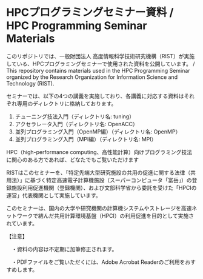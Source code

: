 # HPCプログラミングセミナー資料 / HPC Programming Seminar Materials
このリポジトリでは、一般財団法人 高度情報科学技術研究機構（RIST）が実施している、HPCプログラミングセミナーで使用された資料を公開しています。 / This repository contains materials used in the HPC Programming Seminar organized by the Research Organization for Information Science and Technology (RIST).

セミナーでは、以下の4つの講義を実施しており、各講義に対応する資料はそれぞれ専用のディレクトリに格納しております。
1. チューニング技法入門（ディレクトリ名: tuning）
2. アクセラレータ入門（ディレクトリ名: OpenACC）
3. 並列プログラミング入門（OpenMP編）（ディレクトリ名: OpenMP）
4. 並列プログラミング入門（MPI編）（ディレクトリ名: MPI）

HPC（high-performance computing、高性能計算）向けプログラミング技法に関心のある方であれば、どなたでもご覧いただけます

RISTはこのセミナーを、「特定先端大型研究施設の共用の促進に関する法律（共用法）」に基づく特定高速電子計算機施設（スーパーコンピュータ「富岳」）の登録施設利用促進機関（登録機関）、および文部科学省から委託を受けた「HPCIの運営」代表機関として実施しています。

このセミナーは、国内の大学や研究機関の計算機システムやストレージを高速ネットワークで結んだ共用計算環境基盤（HPCI）の利用促進を目的として実施されています。

【注意】

　・資料の内容は不定期に加筆修正されます。

　・PDFファイルをご覧いただくには、Adobe Acrobat Readerのご利用をおすすめします。
